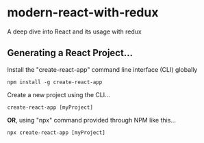# modern-react-with-redux
A deep dive into React and its usage with redux

## Generating a React Project...

Install the "create-react-app" command line interface (CLI) globally
```
npm install -g create-react-app
```

Create a new project using the CLI...
```
create-react-app [myProject]
```

**OR**, using "npx" command provided through NPM like this...
```
npx create-react-app [myProject]
```